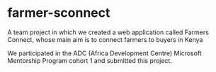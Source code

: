 # farmer-sconnect

A team project in which we created a web application called Farmers Connect, whose main aim is to connect farmers to buyers in Kenya

We participated in the ADC (Africa Development Centre) Microsoft Mentorship Program cohort 1 and submitted this project.
